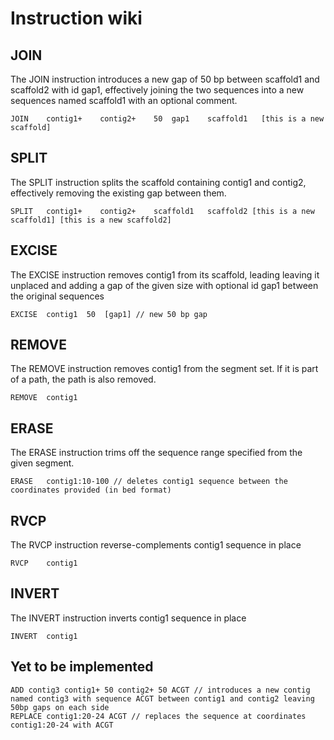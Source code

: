 # Instruction wiki

## JOIN

The JOIN instruction introduces a new gap of 50 bp between scaffold1 and scaffold2 with id gap1, effectively joining the two sequences into a new sequences named scaffold1 with an optional comment.

```
JOIN    contig1+    contig2+    50  gap1    scaffold1   [this is a new scaffold]
```

## SPLIT

The SPLIT instruction splits the scaffold containing contig1 and contig2, effectively removing the existing gap between them.

```
SPLIT   contig1+    contig2+    scaffold1   scaffold2 [this is a new scaffold1] [this is a new scaffold2]
```

## EXCISE

The EXCISE instruction removes contig1 from its scaffold, leading leaving it unplaced and adding a gap of the given size with optional id gap1 between the original sequences

```
EXCISE  contig1  50  [gap1] // new 50 bp gap
```

## REMOVE

The REMOVE instruction removes contig1 from the segment set. If it is part of a path, the path is also removed.

```
REMOVE  contig1
```

## ERASE

The ERASE instruction trims off the sequence range specified from the given segment.

```
ERASE   contig1:10-100 // deletes contig1 sequence between the coordinates provided (in bed format)
```

## RVCP

The RVCP instruction reverse-complements contig1 sequence in place

```
RVCP    contig1
```

## INVERT

The INVERT instruction inverts contig1 sequence in place

```
INVERT  contig1
```

## Yet to be implemented

```
ADD contig3 contig1+ 50 contig2+ 50 ACGT // introduces a new contig named contig3 with sequence ACGT between contig1 and contig2 leaving 50bp gaps on each side
REPLACE contig1:20-24 ACGT // replaces the sequence at coordinates contig1:20-24 with ACGT
```
